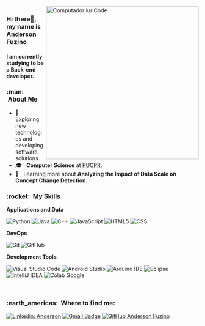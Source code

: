 <img src="https://raw.githubusercontent.com/MicaelliMedeiros/micaellimedeiros/master/image/computer-illustration.png" min-width="400px" max-width="400px" width="400px" align="right" alt="Computador iuriCode">

### Hi there👋, my name is Anderson Fuzino ###
#### I am currently studying to be a Back-end developer. 

<h3> :man: &nbsp;About Me </h3>

- 🤔 &nbsp; Exploring new technologies and developing software solutions.
- 🎓 &nbsp; **Computer Science** at <a href="https://www.pucpr.br">PUCPR</a>.
- 🌱 &nbsp; Learning more about **Analyzing the Impact of Data Scale on Concept Change Detection**.

<h3> :rocket: &nbsp;My Skills </h3>

**Applications and Data**

  ![Python](https://img.shields.io/badge/Python-3776AB?style=for-the-badge&logo=python&logoColor=white)
  ![Java](https://img.shields.io/badge/Java-ED8B00?style=for-the-badge&logo=java&logoColor=white)
  ![C++](https://img.shields.io/badge/C%2B%2B-00599C?style=for-the-badge&logo=c%2B%2B&logoColor=white)
  ![JavaScript](https://img.shields.io/badge/JavaScript-F7DF1E?style=for-the-badge&logo=javascript&logoColor=black)
  ![HTML5](https://img.shields.io/badge/HTML5-E34F26?style=for-the-badge&logo=html5&logoColor=white)
  ![CSS](https://img.shields.io/badge/CSS3-1572B6?style=for-the-badge&logo=css3&logoColor=white)

**DevOps**

  ![Git](https://img.shields.io/badge/GIT-E44C30?style=for-the-badge&logo=git&logoColor=white)
  ![GitHub](https://img.shields.io/badge/GitHub-100000?style=for-the-badge&logo=github&logoColor=white)

**Development Tools**

  ![Visual Studio Code](https://img.shields.io/badge/Visual_Studio_Code-0078D4?style=for-the-badge&logo=visual%20studio%20code&logoColor=white)
  ![Android Studio](https://img.shields.io/badge/Android_Studio-3DDC84?style=for-the-badge&logo=android-studio&logoColor=white)
  ![Arduino IDE](https://img.shields.io/badge/Arduino_IDE-00979D?style=for-the-badge&logo=arduino&logoColor=white)
  ![Eclipse](https://img.shields.io/badge/Eclipse-2C2255?style=for-the-badge&logo=eclipse&logoColor=white)
  ![IntelliJ IDEA](	https://img.shields.io/badge/IntelliJ_IDEA-000000.svg?style=for-the-badge&logo=intellij-idea&logoColor=white)
  ![Colab Google](https://img.shields.io/badge/Colab-F9AB00?style=for-the-badge&logo=googlecolab&color=525252)
  

<br/>

<h3> :earth_americas: &nbsp;Where to find me: </h3> 

[![Linkedin: Anderson](https://img.shields.io/badge/-Anderson-blue?style=flat-square&logo=Linkedin&logoColor=white&link=https://www.linkedin.com/in/andersonfuzino/)](https://www.linkedin.com/in/andersonfuzino/)
[![Gmail Badge](https://img.shields.io/badge/-anderryugab@gmail.com-006bed?style=flat-square&logo=Gmail&logoColor=white&link=mailto:SEU-EMAIL)](mailto:anderryugab@gmail.com)
[![GitHub Anderson Fuzino]( https://img.shields.io/github/followers/AndersonRyuichi?label=follow&style=social)](https://github.com/AndersonRyuichi/AndersonRyuichi)
